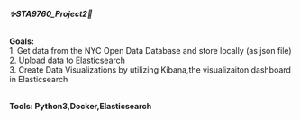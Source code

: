 ***:sparkles:STA9760_Project2:camel:***

**<br />Goals:**
<br />1. Get data from the NYC Open Data Database and store locally (as json file)
<br />2. Upload data to Elasticsearch
<br />3. Create Data Visualizations by utilizing Kibana,the visualizaiton dashboard in Elasticsearch

**<br />Tools: Python3,Docker,Elasticsearch**
